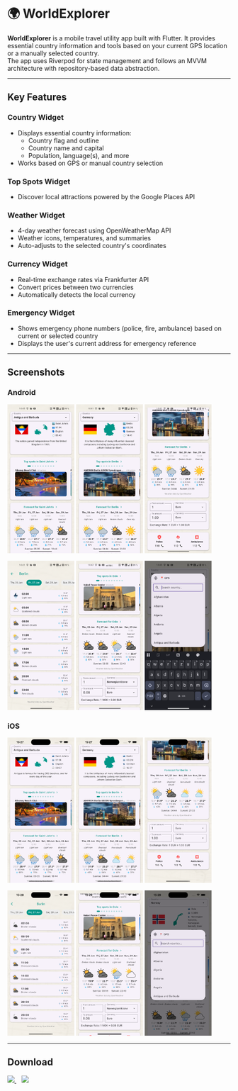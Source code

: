 # 🌍 WorldExplorer

**WorldExplorer** is a mobile travel utility app built with Flutter. It provides essential country information and tools based on your current GPS location or a manually selected country.  
The app uses Riverpod for state management and follows an MVVM architecture with repository-based data abstraction.

---

## Key Features

### Country Widget
- Displays essential country information:
  - Country flag and outline
  - Country name and capital
  - Population, language(s), and more
- Works based on GPS or manual country selection

### Top Spots Widget
- Discover local attractions powered by the Google Places API

### Weather Widget
- 4-day weather forecast using OpenWeatherMap API
- Weather icons, temperatures, and summaries
- Auto-adjusts to the selected country's coordinates

### Currency Widget
- Real-time exchange rates via Frankfurter API
- Convert prices between two currencies
- Automatically detects the local currency

### Emergency Widget
- Shows emergency phone numbers (police, fire, ambulance) based on current or selected country
- Displays the user's current address for emergency reference

---

## Screenshots

### Android

<p float="left">
  <img src="docs/screenshots android/en1.png" width="30%"/>
  <img src="docs/screenshots android/en2.png" width="30%"/>
  <img src="docs/screenshots android/en3.png" width="30%"/>
</p>
<p float="left">
  <img src="docs/screenshots android/en4.png" width="30%"/>
  <img src="docs/screenshots android/en5.png" width="30%"/>
  <img src="docs/screenshots android/en6.png" width="30%"/>
</p>

### iOS

<p float="left">
  <img src="docs/screenshots iOS/en1.png" width="30%"/>
  <img src="docs/screenshots iOS/en2.png" width="30%"/>
  <img src="docs/screenshots iOS/en3.png" width="30%"/>
</p>
<p float="left">
  <img src="docs/screenshots iOS/en4.png" width="30%"/>
  <img src="docs/screenshots iOS/en5.png" width="30%"/>
  <img src="docs/screenshots iOS/en6.png" width="30%"/>
</p>

---

## Download

<p float="left">
  <a href="https://play.google.com/store/apps/details?id=at.rony.worldexplorer" target="_blank">
    <img src="https://upload.wikimedia.org/wikipedia/commons/7/78/Google_Play_Store_badge_EN.svg" height="60">
  </a>
  &nbsp;&nbsp;
  <a href="https://testflight.apple.com/join/CwDrV8AK" target="_blank">
    <img src="https://developer.apple.com/assets/elements/badges/download-on-the-app-store.svg" height="60">
  </a>
</p>

